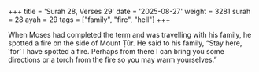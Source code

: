 +++
title = 'Surah 28, Verses 29'
date = '2025-08-27'
weight = 3281
surah = 28
ayah = 29
tags = ["family", "fire", "hell"]
+++

When Moses had completed the term and was travelling with his family, he spotted a fire on the side of Mount Ṭûr. He said to his family, “Stay here, ˹for˺ I have spotted a fire. Perhaps from there I can bring you some directions or a torch from the fire so you may warm yourselves.”